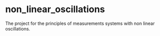 # non_linear_oscillations
The project for the principles of measurements systems with non linear oscillations.
